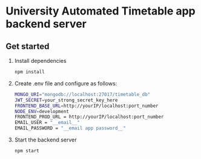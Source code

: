 # University Automated Timetable app backend server
## Get started
1. Install dependencies

   ```bash
   npm install
   ```
2. Create .env file and configure as follows:
   ```bash
   MONGO_URI="mongodb://localhost:27017/timetable_db"
   JWT_SECRET=your_strong_secret_key_here
   FRONTEND_BASE_URL=http://yourIP/localhost:port_number
   NODE_ENV=development
   FRONTEND_PROD_URL = http://yourIP/localhost:port_number
   EMAIL_USER = "__email__"
   EMAIL_PASSWORD = "__email app password__"
   ```
3. Start the backend server

   ```bash
   npm start
   ```